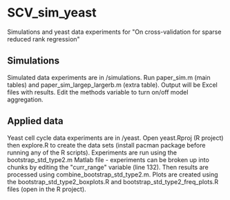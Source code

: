 # SCV_sim_yeast
Simulations and yeast data experiments for "On cross-validation for sparse reduced rank regression"

## Simulations
Simulated data experiments are in /simulations. Run paper_sim.m (main tables) and paper_sim_largep_largerb.m (extra table). Output will be Excel files with results. Edit the methods variable to turn on/off model aggregation.

## Applied data
Yeast cell cycle data experiments are in /yeast. Open yeast.Rproj (R project) then explore.R to create the data sets (install pacman package before running any of the R scripts). Experiments are run using the bootstrap_std_type2.m Matlab file - experiments can be broken up into chunks by editing the "curr_range" variable (line 132). Then results are processed using combine_bootstrap_std_type2.m. Plots are created using the bootstrap_std_type2_boxplots.R and bootstrap_std_type2_freq_plots.R files (open in the R project).
